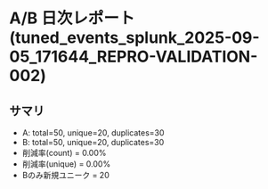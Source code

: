 # A/B 日次レポート (tuned_events_splunk_2025-09-05_171644_REPRO-VALIDATION-002)

## サマリ
- A: total=50, unique=20, duplicates=30
- B: total=50, unique=20, duplicates=30
- 削減率(count) = 0.00%
- 削減率(unique) = 0.00%
- Bのみ新規ユニーク = 20